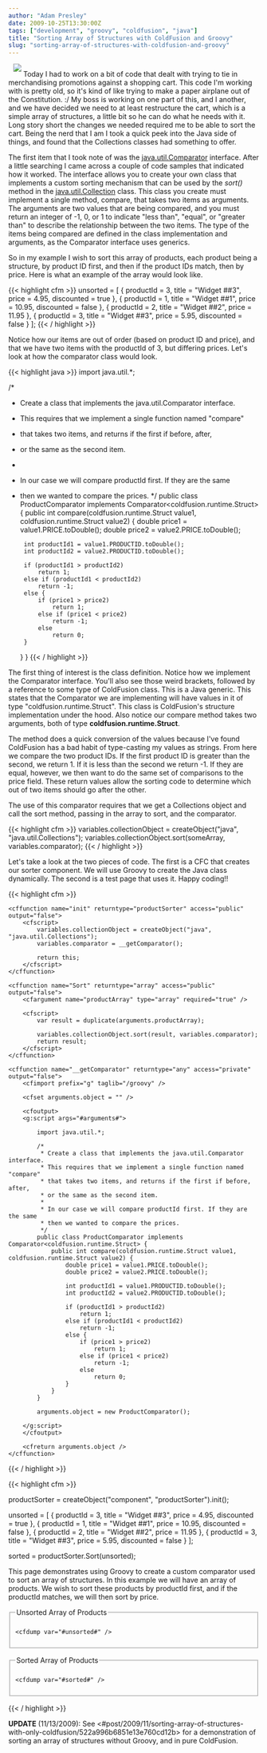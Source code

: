 ```yaml
---
author: "Adam Presley"
date: 2009-10-25T13:30:00Z
tags: ["development", "groovy", "coldfusion", "java"]
title: "Sorting Array of Structures with ColdFusion and Groovy"
slug: "sorting-array-of-structures-with-coldfusion-and-groovy"
---
```


<img src="http://s3.amazonaws.com/www.adampresley.com/posts/javabookcollection.jpeg" class="pull-right" style="margin-bottom: 10px; margin-left: 10px;" />
Today I had to work on a bit of code that dealt
with trying to tie in merchandising promotions against a shopping cart.
This code I'm working with is pretty old, so it's kind of like trying to
make a paper airplane out of the Constitution. :/ My boss is working on
one part of this, and I another, and we have decided we need to at least
restructure the cart, which is a simple array of structures, a little
bit so he can do what he needs with it. Long story short the changes we
needed required me to be able to sort the cart. Being the nerd that I am
I took a quick peek into the Java side of things, and found that the
Collections classes had something to offer.

The first item that I took note of was the [java.util.Comparator](http://java.sun.com/javase/6/docs/api/java/util/Comparator.html)
interface. After a little searching I came across a couple of code
samples that indicated how it worked. The interface allows you to create
your own class that implements a custom sorting mechanism that can be
used by the *sort()* method in the [java.util.Collection](http://java.sun.com/javase/6/docs/api/java/util/Collections.html)
class. This class you create must implement a single method, compare, that takes two
items as arguments. The arguments are two values that are being
compared, and you must return an integer of -1, 0, or 1 to indicate
"less than", "equal", or "greater than" to describe the relationship
between the two items. The type of the items being compared are defined
in the class implementation and arguments, as the Comparator interface
uses generics.

So in my example I wish to sort this array of products, each product
being a structure, by product ID first, and then if the product IDs
match, then by price. Here is what an example of the array would look
like.

{{< highlight cfm >}}
unsorted = [
	{
		productId = 3,
		title = "Widget ##3",
		price = 4.95,
		discounted = true
	},
	{
		productId = 1,
		title = "Widget ##1",
		price = 10.95,
		discounted = false
	},
	{
		productId = 2,
		title = "Widget ##2",
		price = 11.95
	},
	{
		productId = 3,
		title = "Widget ##3",
		price = 5.95,
		discounted = false
	}
];
{{< / highlight >}}

Notice how our items are out of order (based on product ID and price),
and that we have two items with the productId of 3, but differing
prices. Let's look at how the comparator class would look.

{{< highlight java >}}
import java.util.*;

/*
 * Create a class that implements the java.util.Comparator interface.
 * This requires that we implement a single function named "compare"
 * that takes two items, and returns if the first if before, after,
 * or the same as the second item.
 *
 * In our case we will compare productId first. If they are the same
 * then we wanted to compare the prices.
 */
public class ProductComparator implements Comparator<coldfusion.runtime.Struct> {
	public int compare(coldfusion.runtime.Struct value1, coldfusion.runtime.Struct value2) {
		double price1 = value1.PRICE.toDouble();
		double price2 = value2.PRICE.toDouble();

		int productId1 = value1.PRODUCTID.toDouble();
		int productId2 = value2.PRODUCTID.toDouble();

		if (productId1 > productId2)
			return 1;
		else if (productId1 < productId2)
			return -1;
		else {
			if (price1 > price2)
				return 1;
			else if (price1 < price2)
				return -1;
			else
				return 0;
		}
	}
}
{{< / highlight >}}

The first thing of interest is the class definition. Notice how we
implement the Comparator interface. You'll also see those weird
brackets, followed by a reference to some type of ColdFusion class. This
is a Java generic. This states that the Comparator we are implementing
will have values in it of type "coldfusion.runtime.Struct". This class
is ColdFusion's structure implementation under the hood. Also notice our
compare method takes two arguments, both of type
**coldfusion.runtime.Struct**.

The method does a quick conversion of the values because I've found
ColdFusion has a bad habit of type-casting my values as strings. From
here we compare the two product IDs. If the first product ID is greater
than the second, we return 1. If it is less than the second we return
-1. If they are equal, however, we then want to do the same set of
comparisons to the price field. These return values allow the sorting
code to determine which out of two items should go after the other.

The use of this comparator requires that we get a Collections object and
call the sort method, passing in the array to sort, and the comparator.

{{< highlight cfm >}}
variables.collectionObject = createObject("java", "java.util.Collections");
variables.collectionObject.sort(someArray, variables.comparator);
{{< / highlight >}}

Let's take a look at the two pieces of code. The first is a CFC that
creates our sorter component. We will use Groovy to create the Java
class dynamically. The second is a test page that uses it. Happy
coding!!

{{< highlight cfm >}}
<cfcomponent>

	<cffunction name="init" returntype="productSorter" access="public" output="false">
		<cfscript>
			variables.collectionObject = createObject("java", "java.util.Collections");
			variables.comparator = __getComparator();

			return this;
		</cfscript>
	</cffunction>

	<cffunction name="Sort" returntype="array" access="public" output="false">
		<cfargument name="productArray" type="array" required="true" />

		<cfscript>
			var result = duplicate(arguments.productArray);

			variables.collectionObject.sort(result, variables.comparator);
			return result;
		</cfscript>
	</cffunction>

	<cffunction name="__getComparator" returntype="any" access="private" output="false">
		<cfimport prefix="g" taglib="/groovy" />

		<cfset arguments.object = "" />

		<cfoutput>
		<g:script args="#arguments#">

			import java.util.*;

			/*
			 * Create a class that implements the java.util.Comparator interface.
			 * This requires that we implement a single function named "compare"
			 * that takes two items, and returns if the first if before, after,
			 * or the same as the second item.
			 *
			 * In our case we will compare productId first. If they are the same
			 * then we wanted to compare the prices.
			 */
			public class ProductComparator implements Comparator<coldfusion.runtime.Struct> {
				public int compare(coldfusion.runtime.Struct value1, coldfusion.runtime.Struct value2) {
					double price1 = value1.PRICE.toDouble();
					double price2 = value2.PRICE.toDouble();

					int productId1 = value1.PRODUCTID.toDouble();
					int productId2 = value2.PRODUCTID.toDouble();

					if (productId1 > productId2)
						return 1;
					else if (productId1 < productId2)
						return -1;
					else {
						if (price1 > price2)
							return 1;
						else if (price1 < price2)
							return -1;
						else
							return 0;
					}
				}
			}

			arguments.object = new ProductComparator();

		</g:script>
		</cfoutput>

		<cfreturn arguments.object />
	</cffunction>

</cfcomponent>
{{< / highlight >}}


{{< highlight cfm >}}
<cfscript>

productSorter = createObject("component", "productSorter").init();

unsorted = [
	{
		productId = 3,
		title = "Widget ##3",
		price = 4.95,
		discounted = true
	},
	{
		productId = 1,
		title = "Widget ##1",
		price = 10.95,
		discounted = false
	},
	{
		productId = 2,
		title = "Widget ##2",
		price = 11.95
	},
	{
		productId = 3,
		title = "Widget ##3",
		price = 5.95,
		discounted = false
	}
];

sorted = productSorter.Sort(unsorted);

</cfscript>

<p>
	This page demonstrates using Groovy to create a custom comparator used to sort
	an array of structures. In this example we will have an array of products. We
	wish to sort these products by productId first, and if the productId matches,
	we will then sort by price.
</p>

<fieldset style="padding: 10px; margin-bottom: 15px;">
	<legend>Unsorted Array of Products</legend>

	<cfdump var="#unsorted#" />
</fieldset>

<fieldset style="padding: 10px; margin-bottom: 15px;">
	<legend>Sorted Array of Products</legend>

	<cfdump var="#sorted#" />
</fieldset>
{{< / highlight >}}

**UPDATE** (11/13/2009):
See <#post/2009/11/sorting-array-of-structures-with-only-coldfusion/522a996b6851e13e760cd12b>
for a demonstration of sorting an array of structures without Groovy,
and in pure ColdFusion.
